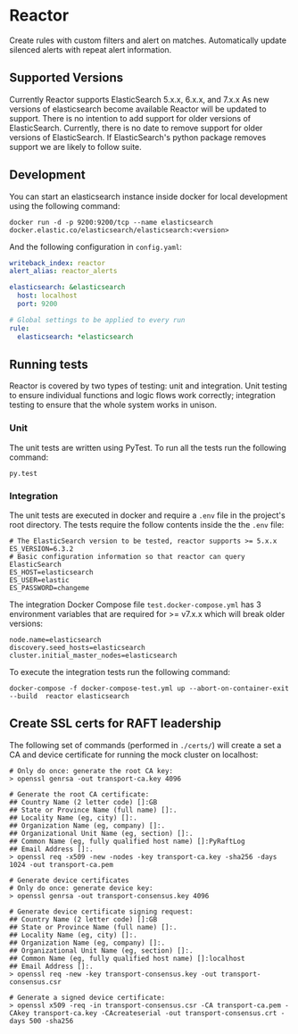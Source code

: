 # Reactor
Create rules with custom filters and alert on matches.
Automatically update silenced alerts with repeat alert information.

## Supported Versions
Currently Reactor supports ElasticSearch 5.x.x, 6.x.x, and 7.x.x
As new versions of elasticsearch become available Reactor will be updated to support.
There is no intention to add support for older versions of ElasticSearch.
Currently, there is no date to remove support for older versions of ElasticSearch. If ElasticSearch's python package
removes support we are likely to follow suite.


## Development
You can start an elasticsearch instance inside docker for local development using the following command:
```shell script
docker run -d -p 9200:9200/tcp --name elasticsearch docker.elastic.co/elasticsearch/elasticsearch:<version>
```

And the following configuration in `config.yaml`:
```yaml
writeback_index: reactor
alert_alias: reactor_alerts

elasticsearch: &elasticsearch
  host: localhost
  port: 9200

# Global settings to be applied to every run
rule:
  elasticsearch: *elasticsearch
```


## Running tests
Reactor is covered by two types of testing: unit and integration. Unit testing to ensure
individual functions and logic flows work correctly; integration testing to ensure that the
whole system works in unison.

### Unit
The unit tests are written using PyTest. To run all the tests run the following command:
```shell script
py.test
```

### Integration
The unit tests are executed in docker and require a `.env` file in the project's root directory.
The tests require the follow contents inside the the `.env` file:
```dotenv
# The ElasticSearch version to be tested, reactor supports >= 5.x.x
ES_VERSION=6.3.2
# Basic configuration information so that reactor can query ElasticSearch
ES_HOST=elasticsearch
ES_USER=elastic
ES_PASSWORD=changeme
```

The integration Docker Compose file `test.docker-compose.yml` has 3 environment variables that
are required for >= v7.x.x which will break older versions:
```dotenv
node.name=elasticsearch
discovery.seed_hosts=elasticsearch
cluster.initial_master_nodes=elasticsearch
```

To execute the integration tests run the following command: 
```shell script
docker-compose -f docker-compose-test.yml up --abort-on-container-exit --build  reactor elasticsearch
```

## Create SSL certs for RAFT leadership
The following set of commands (performed in ``./certs/``) will create a set a CA and device certificate for running the mock cluster on localhost:
```shell script
# Only do once: generate the root CA key:
> openssl genrsa -out transport-ca.key 4096

# Generate the root CA certificate:
## Country Name (2 letter code) []:GB
## State or Province Name (full name) []:.
## Locality Name (eg, city) []:.
## Organization Name (eg, company) []:.
## Organizational Unit Name (eg, section) []:.
## Common Name (eg, fully qualified host name) []:PyRaftLog
## Email Address []:.
> openssl req -x509 -new -nodes -key transport-ca.key -sha256 -days 1024 -out transport-ca.pem

# Generate device certificates
# Only do once: generate device key:
> openssl genrsa -out transport-consensus.key 4096

# Generate device certificate signing request:
## Country Name (2 letter code) []:GB
## State or Province Name (full name) []:.
## Locality Name (eg, city) []:.
## Organization Name (eg, company) []:.
## Organizational Unit Name (eg, section) []:.
## Common Name (eg, fully qualified host name) []:localhost
## Email Address []:.
> openssl req -new -key transport-consensus.key -out transport-consensus.csr

# Generate a signed device certificate:
> openssl x509 -req -in transport-consensus.csr -CA transport-ca.pem -CAkey transport-ca.key -CAcreateserial -out transport-consensus.crt -days 500 -sha256
```
